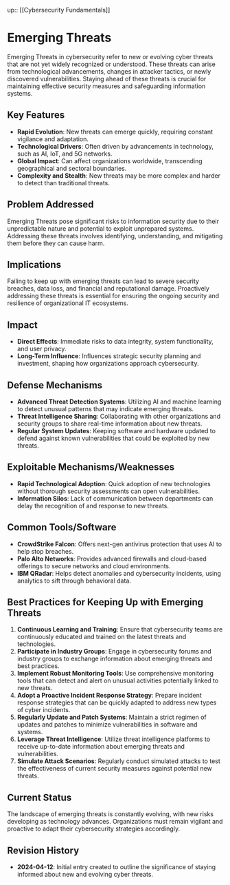 up:: [[Cybersecurity Fundamentals]]
# Emerging Threats

Emerging Threats in cybersecurity refer to new or evolving cyber threats that are not yet widely recognized or understood. These threats can arise from technological advancements, changes in attacker tactics, or newly discovered vulnerabilities. Staying ahead of these threats is crucial for maintaining effective security measures and safeguarding information systems.

## Key Features

- **Rapid Evolution**: New threats can emerge quickly, requiring constant vigilance and adaptation.
- **Technological Drivers**: Often driven by advancements in technology, such as AI, IoT, and 5G networks.
- **Global Impact**: Can affect organizations worldwide, transcending geographical and sectoral boundaries.
- **Complexity and Stealth**: New threats may be more complex and harder to detect than traditional threats.

## Problem Addressed

Emerging Threats pose significant risks to information security due to their unpredictable nature and potential to exploit unprepared systems. Addressing these threats involves identifying, understanding, and mitigating them before they can cause harm.

## Implications

Failing to keep up with emerging threats can lead to severe security breaches, data loss, and financial and reputational damage. Proactively addressing these threats is essential for ensuring the ongoing security and resilience of organizational IT ecosystems.

## Impact

- **Direct Effects**: Immediate risks to data integrity, system functionality, and user privacy.
- **Long-Term Influence**: Influences strategic security planning and investment, shaping how organizations approach cybersecurity.

## Defense Mechanisms

- **Advanced Threat Detection Systems**: Utilizing AI and machine learning to detect unusual patterns that may indicate emerging threats.
- **Threat Intelligence Sharing**: Collaborating with other organizations and security groups to share real-time information about new threats.
- **Regular System Updates**: Keeping software and hardware updated to defend against known vulnerabilities that could be exploited by new threats.

## Exploitable Mechanisms/Weaknesses

- **Rapid Technological Adoption**: Quick adoption of new technologies without thorough security assessments can open vulnerabilities.
- **Information Silos**: Lack of communication between departments can delay the recognition of and response to new threats.

## Common Tools/Software

- **CrowdStrike Falcon**: Offers next-gen antivirus protection that uses AI to help stop breaches.
- **Palo Alto Networks**: Provides advanced firewalls and cloud-based offerings to secure networks and cloud environments.
- **IBM QRadar**: Helps detect anomalies and cybersecurity incidents, using analytics to sift through behavioral data.

## Best Practices for Keeping Up with Emerging Threats

1. **Continuous Learning and Training**: Ensure that cybersecurity teams are continuously educated and trained on the latest threats and technologies.
2. **Participate in Industry Groups**: Engage in cybersecurity forums and industry groups to exchange information about emerging threats and best practices.
3. **Implement Robust Monitoring Tools**: Use comprehensive monitoring tools that can detect and alert on unusual activities potentially linked to new threats.
4. **Adopt a Proactive Incident Response Strategy**: Prepare incident response strategies that can be quickly adapted to address new types of cyber incidents.
5. **Regularly Update and Patch Systems**: Maintain a strict regimen of updates and patches to minimize vulnerabilities in software and systems.
6. **Leverage Threat Intelligence**: Utilize threat intelligence platforms to receive up-to-date information about emerging threats and vulnerabilities.
7. **Simulate Attack Scenarios**: Regularly conduct simulated attacks to test the effectiveness of current security measures against potential new threats.

## Current Status

The landscape of emerging threats is constantly evolving, with new risks developing as technology advances. Organizations must remain vigilant and proactive to adapt their cybersecurity strategies accordingly.

## Revision History

- **2024-04-12**: Initial entry created to outline the significance of staying informed about new and evolving cyber threats.